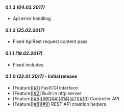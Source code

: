 #### **0.1.3** _(04.03.2017)_
- Api error handling

#### **0.1.2** _(25.02.2017)_
- Fixed ApiRest request content pass

#### **0.1.1** _(18.02.2017)_
- Fixed includes

#### **0.1.0** _(22.01.2017)_ - Initial release
- [Feature][[#1](https://github.com/hetach/hetach/issues/1)] FastCGI interface
- [Feature][[#2](https://github.com/hetach/hetach/issues/2)] Built-in http server
- [Feature][[#5](https://github.com/hetach/hetach/issues/5)][[#6](https://github.com/hetach/hetach/issues/6)][[#4](https://github.com/hetach/hetach/issues/4)][[#14](https://github.com/hetach/hetach/issues/14)][[#7](https://github.com/hetach/hetach/issues/7)][[#10](https://github.com/hetach/hetach/issues/10)] Controller API
- [Feature][[#8](https://github.com/hetach/hetach/issues/8)][[#9](https://github.com/hetach/hetach/issues/9)] REST API creation helpers
